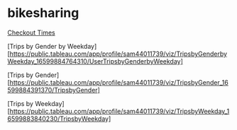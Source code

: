 # bikesharing

[Checkout Times](https://public.tableau.com/app/profile/sam44011739/viz/CheckoutTimes_16599985074340/CheckoutTimes)

[Trips by Gender by Weekday][https://public.tableau.com/app/profile/sam44011739/viz/TripsbyGenderbyWeekday_16599884764310/UserTripsbyGenderbyWeekday]

[Trips by Gender][https://public.tableau.com/app/profile/sam44011739/viz/TripsbyGender_16599884391370/TripsbyGender]

[Trips by Weekday][https://public.tableau.com/app/profile/sam44011739/viz/TripsbyWeekday_16599883840230/TripsbyWeekday]
